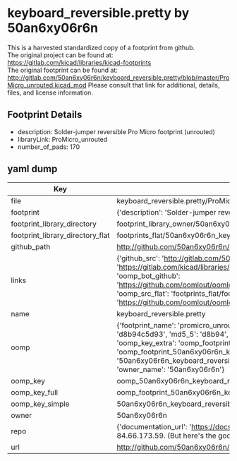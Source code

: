# keyboard_reversible.pretty by 50an6xy06r6n  
This is a harvested standardized copy of a footprint from github.  
The original project can be found at:  
https://gitlab.com/kicad/libraries/kicad-footprints  
The original footprint can be found at:
http://gitlab.com/50an6xy06r6n/keyboard_reversible.pretty/blob/master/ProMicro_unrouted.kicad_mod
Please consult that link for additional, details, files, and license information.  
## Footprint Details
* description: Solder-jumper reversible Pro Micro footprint (unrouted)  
* libraryLink: ProMicro_unrouted  
* number_of_pads: 170  
## yaml dump  
| Key | Value |  
| --- | --- |  
| file | keyboard_reversible.pretty/ProMicro_unrouted.kicad_mod |  
| footprint | {'description': 'Solder-jumper reversible Pro Micro footprint (unrouted)', 'libraryLink': 'ProMicro_unrouted', 'number_of_pads': 170} |  
| footprint_library_directory | footprint_library_owner/50an6xy06r6n_keyboard_reversible.pretty |  
| footprint_library_directory_flat | footprints_flat/50an6xy06r6n_keyboard_reversible_promicro_unrouted/working |  
| github_path | http://github.com/50an6xy06r6n/keyboard_reversible.pretty/blob/master/ProMicro_unrouted.kicad_mod |  
| links | {'github_src': 'http://gitlab.com/50an6xy06r6n/keyboard_reversible.pretty/blob/master/ProMicro_unrouted.kicad_mod', 'github_src_repo': 'https://gitlab.com/kicad/libraries/kicad-footprints', 'oomp_bot': 'footprints/50an6xy06r6n_keyboard_reversible_promicro_unrouted/working', 'oomp_bot_github': 'https://github.com/oomlout/oomlout_oomp_footprint_bot/tree/main/footprints/50an6xy06r6n_keyboard_reversible_promicro_unrouted/working', 'oomp_src_flat': 'footprints_flat/footprints_flat/50an6xy06r6n_keyboard_reversible_promicro_unrouted/working', 'oomp_src_flat_github': 'https://github.com/oomlout/oomlout_oomp_footprint_src/tree/main/footprints_flat/50an6xy06r6n_keyboard_reversible_promicro_unrouted/working'} |  
| name | keyboard_reversible.pretty |  
| oomp | {'footprint_name': 'promicro_unrouted', 'library_name': 'keyboard_reversible', 'md5': 'd8b94c5d9377d5ab7bdd8c438254a70e', 'md5_10': 'd8b94c5d93', 'md5_5': 'd8b94', 'md5_6': 'd8b94c', 'oomp_key': 'oomp_50an6xy06r6n_keyboard_reversible_promicro_unrouted', 'oomp_key_extra': 'oomp_footprint_50an6xy06r6n_keyboard_reversible_promicro_unrouted', 'oomp_key_full': 'oomp_footprint_50an6xy06r6n_keyboard_reversible_promicro_unrouted_d8b94c', 'oomp_key_simple': '50an6xy06r6n_keyboard_reversible_promicro_unrouted', 'original_filename': 'keyboard_reversible.pretty/ProMicro_unrouted.kicad_mod', 'owner_name': '50an6xy06r6n'} |  
| oomp_key | oomp_50an6xy06r6n_keyboard_reversible_promicro_unrouted |  
| oomp_key_full | oomp_footprint_50an6xy06r6n_keyboard_reversible_promicro_unrouted |  
| oomp_key_simple | 50an6xy06r6n_keyboard_reversible_promicro_unrouted |  
| owner | 50an6xy06r6n |  
| repo | {'documentation_url': 'https://docs.github.com/rest/overview/resources-in-the-rest-api#rate-limiting', 'message': "API rate limit exceeded for 84.66.173.59. (But here's the good news: Authenticated requests get a higher rate limit. Check out the documentation for more details.)"} |  
| url | http://github.com/50an6xy06r6n/keyboard_reversible.pretty |  


